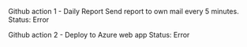 Github action 1 - Daily Report
Send report to own mail every 5 minutes.
Status: Error

Github action 2 - Deploy to Azure web app
Status: Error
